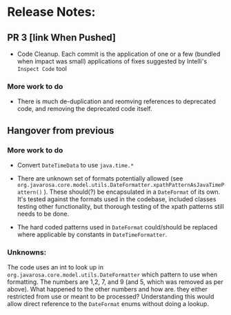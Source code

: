 # Release Notes:

## PR 3 [link When Pushed]

+ Code Cleanup. Each commit is the application of one or a few (bundled when impact was small) applications of fixes suggested by Intelli's `Inspect Code` tool

### More work to do 
+ There is much de-duplication and reomving references to deprecated code, and removing the deprecated code itself.

## Hangover from previous
### More work to do
+ Convert `DateTimeData` to use `java.time.*`

+ There are unknown set of formats potentially allowed (see `org.javarosa.core.model.utils.DateFormatter.xpathPatternAsJavaTimePattern()` ). These should(?) be encapsulated in a `DateFormat` of its own. It's tested against the formats used in the codebase, included classes testing other functionality, but thorough testing of the xpath patterns still needs to be done.

+ The hard coded patterns used in `DateFormat` could/should be replaced where applicable by constants in `DateTimeFormatter`.

### Unknowns:
The code uses an int to look up in `org.javarosa.core.model.utils.DateFormatter` which pattern to use when formatting. The numbers are 1,2, 7, and 9 (and 5, which was removed as per above). What happened to the other numbers and how are. they either restricted from use or meant to be processed? Understanding this would allow direct reference to the `DateFormat` enums without doing a lookup.